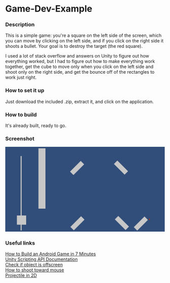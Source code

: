 # Game-Dev-Example

### Description
This is a simple game: you're a square on the left side of the screen, which you can move by clicking on the left side, and if you click on the right side it shoots a bullet. Your goal is to destroy the target (the red square).    
  
I used a lot of stack overflow and answers on Unity to figure out how everything worked, but I had to figure out how to make everything work together, get the cube to move only when you click on the left side and shoot only on the right side, and get the bounce off of the rectangles to work just right.

### How to set it up
Just download the included .zip, extract it, and click on the application.

### How to build
It's already built, ready to go.

### Screenshot
![screenshot of program working](https://github.com/adamsricks/Game-Dev-Example/blob/main/program-working-gamedev.png)

### Useful links
[How to Build an Android Game in 7 Minutes](https://www.youtube.com/watch?v=4BD3y0NYNqk)  
[Unity Scripting API Documentation](https://docs.unity3d.com/ScriptReference/index.html)  
[Check if object is offscreen](https://stackoverflow.com/questions/54505849/check-if-the-object-is-off-screen)  
[How to shoot toward mouse](https://answers.unity.com/questions/1515132/how-to-make-2d-shooting-towards-the-mouse-but-have.html)  
[Projectile in 2D](https://stackoverflow.com/questions/27452918/projectile-in-unity-2d)
